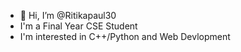 - 👋 Hi, I’m @Ritikapaul30
- I'm a Final Year CSE Student
- I'm interested in C++/Python and Web Devlopment 


<!---
Ritikapaul30/Ritikapaul30 is a ✨ special ✨ repository because its `README.md` (this file) appears on your GitHub profile.
You can click the Preview link to take a look at your changes.
--->
